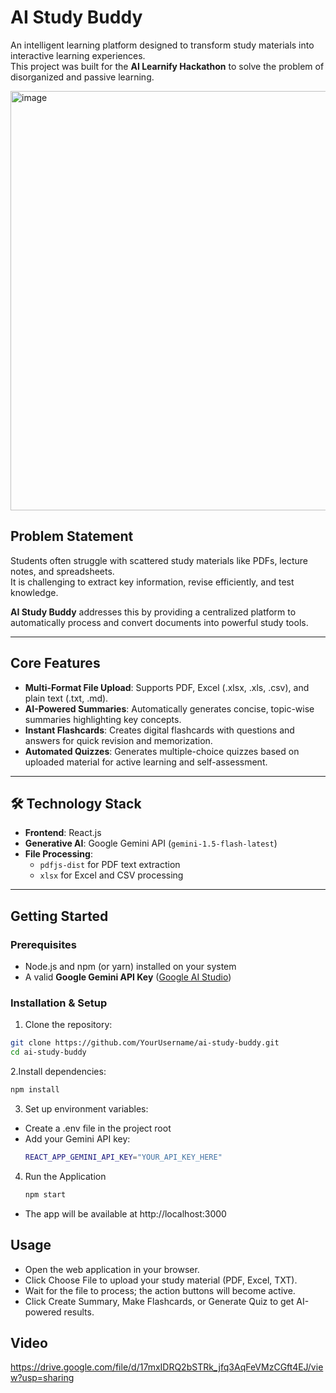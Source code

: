 # AI Study Buddy 

An intelligent learning platform designed to transform study materials into interactive learning experiences.  
This project was built for the **AI Learnify Hackathon** to solve the problem of disorganized and passive learning.

<img width="1917" height="671" alt="image" src="https://github.com/user-attachments/assets/6c1dd478-605b-4567-9e2e-5c56bf9a0ae6" />




## Problem Statement
Students often struggle with scattered study materials like PDFs, lecture notes, and spreadsheets.  
It is challenging to extract key information, revise efficiently, and test knowledge.  

**AI Study Buddy** addresses this by providing a centralized platform to automatically process and convert documents into powerful study tools.

---

## Core Features
- **Multi-Format File Upload**: Supports PDF, Excel (.xlsx, .xls, .csv), and plain text (.txt, .md).  
- **AI-Powered Summaries**: Automatically generates concise, topic-wise summaries highlighting key concepts.  
- **Instant Flashcards**: Creates digital flashcards with questions and answers for quick revision and memorization.  
- **Automated Quizzes**: Generates multiple-choice quizzes based on uploaded material for active learning and self-assessment.  

---

## 🛠️ Technology Stack
- **Frontend**: React.js  
- **Generative AI**: Google Gemini API (`gemini-1.5-flash-latest`)  
- **File Processing**:  
  - `pdfjs-dist` for PDF text extraction  
  - `xlsx` for Excel and CSV processing  

---

## Getting Started

### Prerequisites
- Node.js and npm (or yarn) installed on your system  
- A valid **Google Gemini API Key** ([Google AI Studio](https://ai.google/studio))

### Installation & Setup

1. Clone the repository:

```bash
git clone https://github.com/YourUsername/ai-study-buddy.git
cd ai-study-buddy
```

2.Install dependencies:

```bash
npm install
```

3. Set up environment variables:

 - Create a .env file in the project root
 - Add your Gemini API key:
   ```bash
   REACT_APP_GEMINI_API_KEY="YOUR_API_KEY_HERE"
   ```
4. Run the Application
   ```bash
   npm start
   ```
- The app will be available at http://localhost:3000

## Usage
- Open the web application in your browser.
- Click Choose File to upload your study material (PDF, Excel, TXT).
- Wait for the file to process; the action buttons will become active.
- Click Create Summary, Make Flashcards, or Generate Quiz to get AI-powered results.

## Video

https://drive.google.com/file/d/17mxIDRQ2bSTRk_jfq3AqFeVMzCGft4EJ/view?usp=sharing
